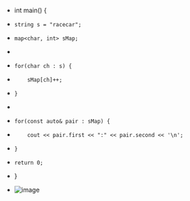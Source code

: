 - int main() {
-     string s = "racecar";
-     map<char, int> sMap;
-     
-     for(char ch : s) {
-         sMap[ch]++;
-     }
-     
-     for(const auto& pair : sMap) {
-         cout << pair.first << ":" << pair.second << '\n';
-     }
-     return 0;
- }

- ![image](https://github.com/user-attachments/assets/b6990433-082b-4028-bbbf-5169b79639b4)

